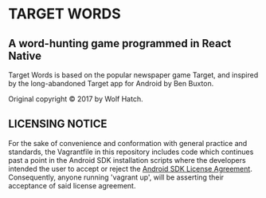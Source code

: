# TARGET WORDS

## A word-hunting game programmed in React Native

Target Words is based on the popular newspaper game Target, and inspired by the long-abandoned Target app for Android by Ben Buxton. 

Original copyright © 2017 by Wolf Hatch.

## LICENSING NOTICE

For the sake of convenience and conformation with general practice and standards, the Vagrantfile in this repository includes code which continues past a point in the Android SDK installation scripts where the developers intended the user to accept or reject the [Android SDK License Agreement](https://developer.android.com/studio/terms.html). Consequently, anyone running 'vagrant up', will be asserting their acceptance of said license agreement.
